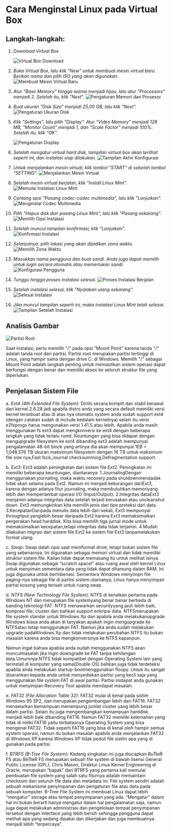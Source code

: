 # Cara Menginstal Linux pada Virtual Box

## Langkah-langkah:

1. *Download Virtual Box*
   
   ![Virtual Box Download](https://github.com/Meiii58/Meita-Sahara_09011182328006_Tugas-1-2-Sistem-Operasi/blob/main/Gambar1.png)

2. *Buka Virtual Box, lalu klik "New" untuk membuat mesin virtual baru. Berikan nama dan pilih ISO yang akan digunakan.*
   ![Membuat Mesin Virtual Baru](https://github.com/Meiii58/Meita-Sahara_09011182328006_Tugas-1-2-Sistem-Operasi/blob/main/Gambar2.png)

3. *Atur "Base Memory" hingga warna menjadi hijau, lalu atur "Processors" menjadi 2. Setelah itu, klik "Next".*
   ![Pengaturan Memori dan Prosesor](https://github.com/Meiii58/Meita-Sahara_09011182328006_Tugas-1-2-Sistem-Operasi/blob/main/Gambar3.png)

4. *Buat ukuran "Disk Size" menjadi 25,00 GB, lalu klik "Next".*
   ![Pengaturan Ukuran Disk](https://github.com/Meiii58/Meita-Sahara_09011182328006_Tugas-1-2-Sistem-Operasi/blob/main/Gambar4.png)

5. *Klik "Settings", lalu pilih "Display". Atur "Video Memory" menjadi 128 MB, "Monitor Count" menjadi 1, dan "Scale Factor" menjadi 100%.
   Setelah itu, klik "OK".*

   ![Pengaturan Display](https://github.com/Meiii58/Meita-Sahara_09011182328006_Tugas-1-2-Sistem-Operasi/blob/main/Gambar5.png)

7. *Setelah mengatur virtual hard disk, tampilan virtual box akan terlihat seperti ini, dan instalasi siap dilakukan.*
   ![Tampilan Akhir Konfigurasi](https://github.com/Meiii58/Meita-Sahara_09011182328006_Tugas-1-2-Sistem-Operasi/blob/main/Gambar6.png)

8. *Untuk menjalankan mesin virtual, klik tombol "START" di sebelah tombol "SETTING".*
   ![Menjalankan Mesin Virtual](https://github.com/Meiii58/Meita-Sahara_09011182328006_Tugas-1-2-Sistem-Operasi/blob/main/Gambar7.png)

9. *Setelah mesin virtual berjalan, klik "Install Linux Mint".*
   ![Memulai Instalasi Linux Mint](https://github.com/Meiii58/Meita-Sahara_09011182328006_Tugas-1-2-Sistem-Operasi/blob/main/Gambar8.jpg)

10. *Centang opsi "Pasang codec-codec multimedia", lalu klik "Lanjutkan".*
   ![Menginstal Codec Multimedia](https://github.com/Meiii58/Meita-Sahara_09011182328006_Tugas-1-2-Sistem-Operasi/blob/main/Gambar9.jpg)

11. *Pilih "Hapus disk dan pasang Linux Mint", lalu klik "Pasang sekarang".*
    ![Memilih Opsi Instalasi](https://github.com/Meiii58/Meita-Sahara_09011182328006_Tugas-1-2-Sistem-Operasi/blob/main/Gambar10.jpg)

12. *Setelah muncul tampilan konfirmasi, klik "Lanjutkan".*
    ![Konfirmasi Instalasi](https://github.com/Meiii58/Meita-Sahara_09011182328006_Tugas-1-2-Sistem-Operasi/blob/main/Gambar11.jpg)

13. *Selanjutnya, pilih lokasi yang akan dijadikan zona waktu.*
    ![Memilih Zona Waktu](https://github.com/Meiii58/Meita-Sahara_09011182328006_Tugas-1-2-Sistem-Operasi/blob/main/Gambar12.jpg)

14. *Masukkan nama pengguna dan buat sandi. Anda juga dapat memilih untuk login secara otomatis atau memerlukan sandi.*
    ![Konfigurasi Pengguna](https://github.com/Meiii58/Meita-Sahara_09011182328006_Tugas-1-2-Sistem-Operasi/blob/main/Gambar13.jpg)

15. *Tunggu hingga proses instalasi selesai.*
    ![Proses Instalasi Berjalan](https://github.com/Meiii58/Meita-Sahara_09011182328006_Tugas-1-2-Sistem-Operasi/blob/main/Gambar14.jpg)

16. *Setelah instalasi selesai, klik "Nyalakan ulang sekarang".*
    ![Selesai Instalasi](https://github.com/Meiii58/Meita-Sahara_09011182328006_Tugas-1-2-Sistem-Operasi/blob/main/Gambar15.jpg)

17. *Jika muncul tampilan seperti ini, maka instalasi Linux Mint telah selesai.*
    ![Tampilan Setelah Instalasi](https://github.com/Meiii58/Meita-Sahara_09011182328006_Tugas-1-2-Sistem-Operasi/blob/main/Gambar16.jpg)

## Analisis Gambar

![Partisi Root](https://github.com/Meiii58/Meita-Sahara_09011182328006_Tugas-1-2-Sistem-Operasi/blob/main/Gambar17.png)

Saat instalasi, perlu memilih "/" pada opsi "Mount Point" karena tanda "/" adalah tanda root dari partisi. Partisi root merupakan partisi tertinggi di Linux, yang hampir sama dengan drive C: di Windows. Memilih "/" sebagai Mount Point adalah langkah penting untuk memastikan sistem operasi dapat berfungsi dengan benar dan memiliki akses ke seluruh struktur file yang diperlukan.

## Penjelasan Sistem File

a. *Ext4 (4th Extended File System)*: Dirilis secara komplit dan stabil berawal dari kernel 2.6.28 jadi apabila distro anda yang secara    default memiliki versi kernel tersebuat atau di atas nya otomatis system anda sudah support ext4 (dengan catatan sudah di include kedalam kernelnya) selain itu versi e2fsprogs harus mengunakan versi 1.41.5 atau lebih. Apabila anda masih menggunakan fs ext3 dapat mengkonversi ke ext4 dengan beberapa langkah yang tidak terlalu rumit. Keuntungan yang bisa didapat dengan mengupgrade filesystem ke ext4 dibanding ext3 adalah mempunyai pengalamatan 48-bit block yang artinya dia akan mempunyai 1EB = 1,048,576 TB ukuran maksimum filesystem dengan 16 TB untuk maksimum file size nya,Fast fsck,Journal checksumming,Defragmentation support.

b. *Ext3*: Ext3 adalah peningkatan dari sistem file Ext2. Peningkatan ini memiliki beberapa keuntungan,    diantaranya:
1.JournalingDengan menggunakan journaling, maka waktu recovery pada shutdownmendadak tidak
    akan selama pada Ext2. Namun ini menjadi kekurangan dariExt3, karena dengan adanya fitur 
    journaling, maka membutuhkan memoriyang lebih dan memperlambat operasi I/O (Input/Output).
2.Integritas dataExt3 menjamin adanya integritas data setelah terjadi kerusakan atau uncleanshut down.
   Ext3 memungkinkan kita memilih jenis dan tipe proteksi dari data.
3.KecepatanDaripada menulis data lebih dari sekali, Ext3 mempunyai throughput yanglebih besar 
   daripada Ext2 karena Ext3 memaksimalkan pergerakan head harddisk. Kita bisa memilih tiga jurnal
   mode untuk memaksimalkan kecepatan,tetapi integritas data tidak terjamin.
4.Mudah dilakukan migrasi dari sistem file Ext2 ke sistem file Ext3 tanpamelakukan format ulang.

c. *Swap*: Swap dalah opsi saat memformat drive, tetapi bukan sistem file yang sebenarnya. Ini digunakan sebagai memori virtual dan tidak memiliki struktur sistem file. Kalian tidak dapat memasang itu untuk melihat isinya. Swap digunakan sebagai “scratch spacel” atau ruang awal oleh kernel Linux untuk menyiman sementara data yang tidak dapat ditamung dalam RAM. Ini juga digunaka untuk berhibenasi. Sementara Windows menyimpn file paging-nya sebagai file di partisi sistem utamanya, Linux hanya menyimpan partisi kosong yang terisah untuk ruang swap.

d. *NTFS (New Technology File System)*: NTFS di kenalkan pertama pada Windows NT dan merupakan file systemyang benar benar berbeda di banding teknologi FAT. NTFS menawarkan securityyang jauh lebih baik, kompresi file, cluster dan bahkan support enkripsi data. NTFSmerupakan file system standar untuk Windows Xp dan apabila anda melakukanupgrade Windows biasa anda akan di tanyakan apakah ingin mengupgrade ke NTFSatau tetap menggunakan FAT. Namun jika anda sudah melakukan upgrade padaWindows Xp dan tidak melakukan perubahan NTFS itu bukan masalah karena anda bisa mengkonversinya ke NTFS kapanpun. 

  Namun ingat bahwa apabila anda sudah menggunakan NTFS akan munculmasalah jika ingin downgrade ke FAT tanpa kehilangan data.Umumnya NTFS tidak kompatibel dengan Operating System lain yang terinstall di komputer yang sama(Double OS) bahkan juga tidak terdeteksi apabila anda melakukan startup-bootmenggunakan floopy. Untuk itu sangat disarankan kepada anda untuk menyediakan partisi yang kecil saja yang menggunakan file system FAT di awal partisi. Partisi inidapat anda gunakan untuk menyimpan Recovery Tool apabila mendapat masalah.

e. *FAT32 (File Allocation Table 32)*: FAT32 mulai di kenal pada sistim Windows 95 SP2, dan merupakan pengembangan lebih dari FAT16. FAT32 menawarkan kemampuan menampung jumlat cluster yang lebih besar dalam partisi. Selain itu juga mengembangkan kemampuan harddisk menjadi lebih baik dibanding FAT16. Namun FAT32 memiliki kelemahan yang tidak di miliki FAT16 yaitu terbatasnya Operating System yang bisa mengenal FAT32.
     Tidak seperti FAT16 yang bisa di kenal oleh hampir semua system operasi, namun itu bukan masalah apabila anda menjalankan FAT32 di Windows XP karena Windows XP tidak peduli file sistim apa yang di gunakan pada partisi.

f. *BTRFS (B-Tree File System)*: Kadang singkatan ini juga diucapkan BuTteR FS atau BeTteR FS merupakan sebuah file system di bawah lisensi General Public License (GPL). Chris Mason, Direktur Linux Kernel Engineering di Oracle, merupakan “bapak” dari BTRFS yang pertama kali memulai pembuatan file system yang salah satu fiturnya adalah memaintain checksum dari seluruh file data dan metadata ini. File system sendiri adalah sebuah mekanisme penyimpanan dan pengaturan file atau data pada sebuah komputer.
      B-Tree File System ini membuat Linux dapat lebih “mengatur” storage atau tempat penyimpanan yang ada. “Mengatur” dalam hal ini bukan berarti hanya mengatur dalam hal pengalamatan saja, namun juga dapat melakukan administrasi dan pengelolaan tempat penyimpanan tersebut dengan interface yang lebih bersih sehingga pengguna dapat melihat apa yang sedang dipakai dan dikerjakan dan juga membuatnya menjadi lebih “terpercaya”.
